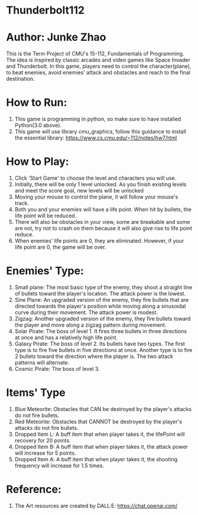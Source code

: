 # Thunderbolt112
# Author: Junke Zhao
This is the Term Project of CMU's 15-112, Fundamentals of Programming.
The idea is inspired by classic arcades and video games like Space Invader and Thunderbolt.
In this game, players need to control the character(plane), to beat enemies, avoid enemies' attack and obstacles and reach to the final destination.

# How to Run:
1. This game is programming in python, so make sure to have installed Python(3.0 above).
2. This game will use library cmu_graphics, follow this guidance to install the essential library: https://www.cs.cmu.edu/~112/notes/hw7.html
# How to Play:
1. Click 'Start Game' to choose the level and characters you will use.
2. Initially, there will be only 1 level unlocked. As you finish existing levels and meet the score goal, new levels will be unlocked
3. Moving your mouse to control the plane, it will follow your mouse's track.
4. Both you and your enemies will have a life point. When hit by bullets, the life point will be reduced.
5. There will also be obstacles in your view, some are breakable and some are not, try not to crash on them because it will also give rise to life point reduce.
6. When enemies' life points are 0, they are eliminated. However, if your life point are 0, the game will be over.

# Enemies' Type:
1. Small plane: The most basic type of the enemy, they shoot a straight line of bullets toward the player's location. The attack power is the lowest.
2. Sine Plane: An upgraded version of the enemy, they fire bullets that are directed towards the player's position while moving along a sinusoidal curve during their movement. The attack power is modest.
3. Zigzag: Another upgraded version of the enemy, they fire bullets toward the player and move along a zigzag pattern during movement.
4. Solar Pirate: The boss of level 1. It fires three bullets in three directions at once and has a relatively high life point.
5. Galaxy Pirate: The boss of level 2. Its bullets have two types. The first type is to fire five bullets in five directions at once. Another type is to fire 2 bullets toward the direction where the player is. The two attack patterns will alternate.
6. Cosmic Pirate: The boss of level 3.


# Items' Type
1. Blue Meteorite: Obstacles that CAN be destroyed by the player's attacks do not fire bullets.
2. Red Meteorite: Obstacles that CANNOT be destroyed by the player's attacks do not fire bullets.
3. Dropped Item L: A buff item that when player takes it, the lifePoint will recovery for 20 points.
4. Dropped Item B: A buff item that when player takes it, the attack power will increase for 5 points.
5. Dropped Item A: A buff item that when player takes it, the shooting frequency will increase for 1.5 times.
   
# Reference:
1. The Art resources are created by DALL·E: https://chat.openai.com/
